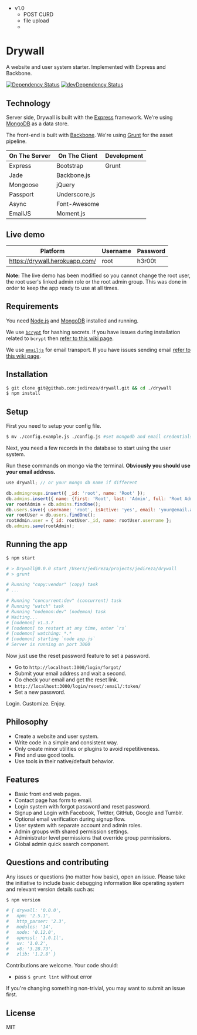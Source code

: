 ##

* v1.0
  * POST CURD
  * file upload
  *



















# Drywall

A website and user system starter. Implemented with Express and Backbone.

[![Dependency Status](https://david-dm.org/jedireza/drywall.svg?theme=shields.io)](https://david-dm.org/jedireza/drywall)
[![devDependency Status](https://david-dm.org/jedireza/drywall/dev-status.svg?theme=shields.io)](https://david-dm.org/jedireza/drywall#info=devDependencies)


## Technology

Server side, Drywall is built with the [Express](http://expressjs.com/)
framework. We're using [MongoDB](http://www.mongodb.org/) as a data store.

The front-end is built with [Backbone](http://backbonejs.org/).
We're using [Grunt](http://gruntjs.com/) for the asset pipeline.

| On The Server | On The Client  | Development |
| ------------- | -------------- | ----------- |
| Express       | Bootstrap      | Grunt       |
| Jade          | Backbone.js    |             |
| Mongoose      | jQuery         |             |
| Passport      | Underscore.js  |             |
| Async         | Font-Awesome   |             |
| EmailJS       | Moment.js      |             |


## Live demo

| Platform                       | Username | Password |
| ------------------------------ | -------- | -------- |
| https://drywall.herokuapp.com/ | root     | h3r00t   |

__Note:__ The live demo has been modified so you cannot change the root user,
the root user's linked admin role or the root admin group. This was done in
order to keep the app ready to use at all times.


## Requirements

You need [Node.js](http://nodejs.org/download/) and
[MongoDB](http://www.mongodb.org/downloads) installed and running.

We use [`bcrypt`](https://github.com/ncb000gt/node.bcrypt.js) for hashing
secrets. If you have issues during installation related to `bcrypt` then [refer
to this wiki
page](https://github.com/jedireza/drywall/wiki/bcrypt-Installation-Trouble).

We use [`emailjs`](https://github.com/eleith/emailjs) for email transport. If
you have issues sending email [refer to this wiki
page](https://github.com/jedireza/drywall/wiki/Trouble-sending-email).


## Installation

```bash
$ git clone git@github.com:jedireza/drywall.git && cd ./drywall
$ npm install
```


## Setup

First you need to setup your config file.

```bash
$ mv ./config.example.js ./config.js #set mongodb and email credentials
```

Next, you need a few records in the database to start using the user system.

Run these commands on mongo via the terminal. __Obviously you should use your
email address.__

```js
use drywall; // or your mongo db name if different
```

```js
db.admingroups.insert({ _id: 'root', name: 'Root' });
db.admins.insert({ name: {first: 'Root', last: 'Admin', full: 'Root Admin'}, groups: ['root'] });
var rootAdmin = db.admins.findOne();
db.users.save({ username: 'root', isActive: 'yes', email: 'your@email.addy', roles: {admin: rootAdmin._id} });
var rootUser = db.users.findOne();
rootAdmin.user = { id: rootUser._id, name: rootUser.username };
db.admins.save(rootAdmin);
```


## Running the app

```bash
$ npm start

# > Drywall@0.0.0 start /Users/jedireza/projects/jedireza/drywall
# > grunt

# Running "copy:vendor" (copy) task
# ...

# Running "concurrent:dev" (concurrent) task
# Running "watch" task
# Running "nodemon:dev" (nodemon) task
# Waiting...
# [nodemon] v1.3.7
# [nodemon] to restart at any time, enter `rs`
# [nodemon] watching: *.*
# [nodemon] starting `node app.js`
# Server is running on port 3000
```

Now just use the reset password feature to set a password.

 - Go to `http://localhost:3000/login/forgot/`
 - Submit your email address and wait a second.
 - Go check your email and get the reset link.
 - `http://localhost:3000/login/reset/:email/:token/`
 - Set a new password.

Login. Customize. Enjoy.


## Philosophy

 - Create a website and user system.
 - Write code in a simple and consistent way.
 - Only create minor utilities or plugins to avoid repetitiveness.
 - Find and use good tools.
 - Use tools in their native/default behavior.


## Features

 - Basic front end web pages.
 - Contact page has form to email.
 - Login system with forgot password and reset password.
 - Signup and Login with Facebook, Twitter, GitHub, Google and Tumblr.
 - Optional email verification during signup flow.
 - User system with separate account and admin roles.
 - Admin groups with shared permission settings.
 - Administrator level permissions that override group permissions.
 - Global admin quick search component.


## Questions and contributing

Any issues or questions (no matter how basic), open an issue. Please take the
initiative to include basic debugging information like operating system
and relevant version details such as:

```bash
$ npm version

# { drywall: '0.0.0',
#   npm: '2.5.1',
#   http_parser: '2.3',
#   modules: '14',
#   node: '0.12.0',
#   openssl: '1.0.1l',
#   uv: '1.0.2',
#   v8: '3.28.73',
#   zlib: '1.2.8' }
```

Contributions are welcome. Your code should:

 - pass `$ grunt lint` without error

If you're changing something non-trivial, you may want to submit an issue
first.


## License

MIT
